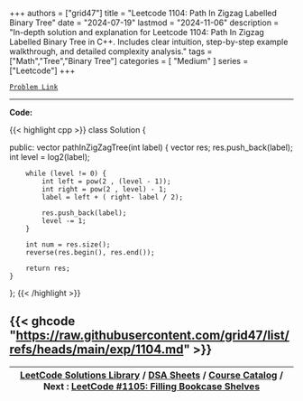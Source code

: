 
+++
authors = ["grid47"]
title = "Leetcode 1104: Path In Zigzag Labelled Binary Tree"
date = "2024-07-19"
lastmod = "2024-11-06"
description = "In-depth solution and explanation for Leetcode 1104: Path In Zigzag Labelled Binary Tree in C++. Includes clear intuition, step-by-step example walkthrough, and detailed complexity analysis."
tags = ["Math","Tree","Binary Tree"]
categories = [
    "Medium"
]
series = ["Leetcode"]
+++



[`Problem Link`](https://leetcode.com/problems/path-in-zigzag-labelled-binary-tree/description/)

---
**Code:**

{{< highlight cpp >}}
class Solution {

public:
    vector<int> pathInZigZagTree(int label) {
        vector<int> res;
        res.push_back(label);
        int level = log2(label);

        while (level != 0) {
            int left = pow(2 , (level - 1));
            int right = pow(2 , level) - 1;
            label = left + ( right- label / 2);

            res.push_back(label);
            level -= 1;
        }

        int num = res.size();
        reverse(res.begin(), res.end());

        return res;
    }
};
{{< /highlight >}}

{{< ghcode "https://raw.githubusercontent.com/grid47/list/refs/heads/main/exp/1104.md" >}}
---

| [LeetCode Solutions Library](https://grid47.xyz/leetcode/) / [DSA Sheets](https://grid47.xyz/sheets/) / [Course Catalog](https://grid47.xyz/courses/) / Next : [LeetCode #1105: Filling Bookcase Shelves](https://grid47.xyz/leetcode/solution-1105-filling-bookcase-shelves/) |
| --- |
